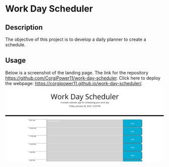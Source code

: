 # Work Day Scheduler

## Description
The objective of this project is to develop a daily planner to create a schedule.

## Usage
Below is a screenshot of the landing page. The link for the repository https://github.com/CorgiPower11/work-day-scheduler. Click here to deploy the webpage: https://corgipower11.github.io/work-day-scheduler/.
    ![Landing Page Screenshot](assets\images\landingpage.jpg)